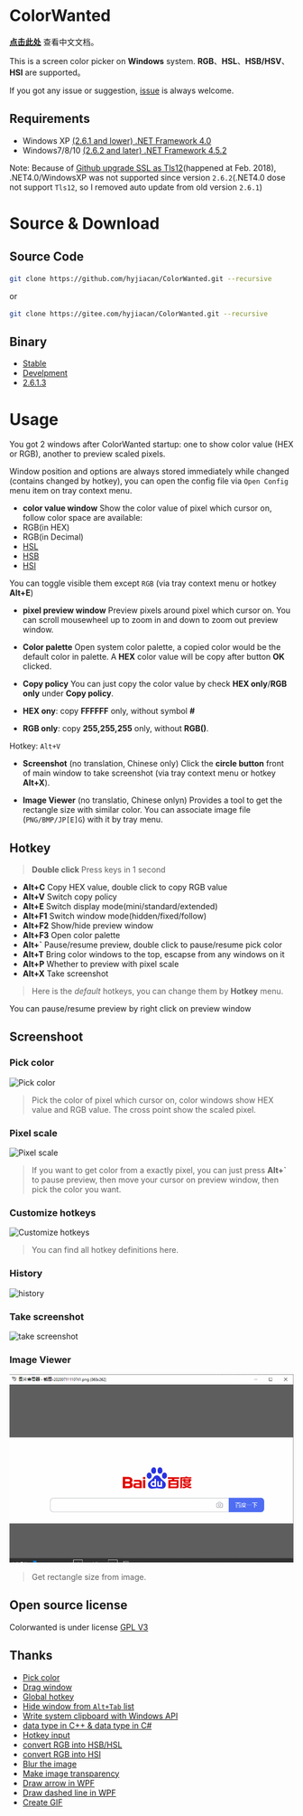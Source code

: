 # ColorWanted

**[点击此处](README.zh-CN.md)** 查看中文文档。

This is a screen color picker on **Windows** system. **RGB**、**HSL**、**HSB/HSV**、**HSI** are supported。

If you got any issue or suggestion, [issue](https://github.com/hyjiacan/ColorWanted/issues/new) is always welcome.

## Requirements

- Windows XP [(2.6.1 and lower) .NET Framework 4.0](http://www.microsoft.com/zh-cn/download/details.aspx?id=17718)    
- Windows7/8/10 [(2.6.2 and later) .NET Framework 4.5.2](https://www.microsoft.com/zh-CN/download/details.aspx?id=42642)

Note: Because of [Github upgrade SSL as Tls12](https://blog.github.com/2018-02-23-weak-cryptographic-standards-removed/)(happened at Feb. 2018),
.NET4.0/WindowsXP was not supported since version `2.6.2`(.NET4.0 dose not support `Tls12`, so I removed auto update from old version `2.6.1`)

# Source & Download

## Source Code

```bash
git clone https://github.com/hyjiacan/ColorWanted.git --recursive
```
or
```bash
git clone https://gitee.com/hyjiacan/ColorWanted.git --recursive
```

## Binary

- [Stable](https://github.com/hyjiacan/ColorWanted/releases)
- [Develpment](https://github.com/hyjiacan/ColorWanted/blob/master/ColorWanted/bin/Release/ColorWanted.exe?raw=true)
- [2.6.1.3](https://github.com/hyjiacan/ColorWanted/blob/2.6.1.3/ColorWanted/bin/Release/ColorWanted.exe?raw=true)

# Usage

You got 2 windows after ColorWanted startup: one to show color value (HEX or RGB), another to preview scaled pixels.

Window position and options are always stored immediately while changed (contains changed by hotkey), you can open the config file via `Open Config` menu item on tray context menu.

- **color value window**
Show the color value of pixel which cursor on, follow color space are available:
- RGB(in HEX)
- RGB(in Decimal)
- [HSL](https://en.wikipedia.org/wiki/HSL)
- [HSB](https://en.wikipedia.org/wiki/HSB)
- [HSI](https://en.wikipedia.org/wiki/HSL_and_HSV)

You can toggle visible them except `RGB` (via tray context menu or hotkey **Alt+E**)

- **pixel preview window**
Preview pixels around pixel which cursor on.
You can scroll mousewheel up to zoom in and down to zoom out preview window.

- **Color palette**
Open system color palette, a copied color would be the default color in palette.
A **HEX** color value will be copy after button **OK** clicked.

- **Copy policy**
You can just copy the color value by check **HEX only**/**RGB only** under **Copy policy**.
- **HEX ony**: copy **FFFFFF** only, without symbol **#**
- **RGB only**: copy **255,255,255** only, without **RGB()**.

Hotkey: `Alt+V`

- **Screenshot** (no translation, Chinese only)
Click the **circle button** front of main window to take screenshot (via tray context menu or hotkey **Alt+X**).

- **Image Viewer** (no translatio, Chinese onlyn)
Provides a tool to get the rectangle size with similar color. You can associate image file (`PNG/BMP/JP[E]G`) with it by tray menu.

## Hotkey

> **Double click** Press keys in 1 second

- **Alt+C** Copy HEX value, double click to copy RGB value
- **Alt+V** Switch copy policy
- **Alt+E** Switch display mode(mini/standard/extended)
- **Alt+F1** Switch window mode(hidden/fixed/follow)
- **Alt+F2** Show/hide preview window
- **Alt+F3** Open color palette
- **Alt+`** Pause/resume preview, double click to pause/resume pick color
- **Alt+T** Bring color windows to the top, escapse from any windows on it
- **Alt+P** Whether to preview with pixel scale
- **Alt+X** Take screenshot

> Here is the *default* hotkeys, you can change them by **Hotkey** menu.

You can pause/resume preview by right click on preview window

## Screenshoot

### Pick color

![Pick color](docs/img/1.png)

> Pick the color of pixel which cursor on, color windows show HEX value and RGB value. The cross point show the scaled pixel.

### Pixel scale

![Pixel scale](docs/img/2.png)
> If you want to get color from a exactly pixel, you can just press **Alt+`** to pause preview, then move your cursor on preview window, then pick the color you want.

### Customize hotkeys

![Customize hotkeys](docs/img/hotkey.png)

> You can find all hotkey definitions here.

### History

![history](docs/img/history.png)

### Take screenshot

![take screenshot](docs/img/screenshot.png)

### Image Viewer

![Image Viewer](docs/img/image-viewer.gif)

> Get rectangle size from image.

## Open source license

Colorwanted is under license [GPL V3](http://www.gnu.org/licenses/gpl-3.0.html)

## Thanks

- [Pick color](http://www.haolizi.net/example/view_102.html)
- [Drag window](http://blog.csdn.net/skysky01/article/details/9902247)
- [Global hotkey](http://www.cnblogs.com/Randy0528/archive/2013/02/04/2892062.html)
- [Hide window from `Alt+Tab` list](http://bbs.csdn.net/topics/380256152#post-390885609)
- [Write system clipboard with Windows API](http://www.cnblogs.com/wind-net/archive/2012/11/01/2749558.html)
- [data type in C++ & data type in C#](http://www.cnblogs.com/chuncn/archive/2011/12/20/2294096.html)
- [Hotkey input](http://www.jb51.net/article/60257.htm)
- [convert RGB into HSB/HSL](http://blog.csdn.net/jiangxinyu/article/details/8000999)    
- [convert RGB into HSI](http://blog.csdn.net/yangleo1987/article/details/53171623)
- [Blur the image](https://www.cnblogs.com/yeye518/p/4161067.html)
- [Make image transparency](https://zhidao.baidu.com/question/72707659.html)
- [Draw arrow in WPF](https://blog.csdn.net/u012366767/article/details/84857000)
- [Draw dashed line in WPF](https://blog.csdn.net/openzpc/article/details/48468031)
- [Create GIF](https://github.com/mrousavy/AnimatedGif)